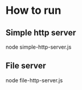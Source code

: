 # How to run 

## Simple http server
node simple-http-server.js 

## File server
node file-http-server.js

